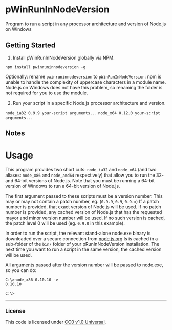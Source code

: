 pWinRunInNodeVersion
===============

Program to run a script in any processor architecture and version of Node.js on
Windows

Getting Started
---------------
1. Install pWinRunInNodeVersion globally via NPM.
  
  `npm install pwinruninnodeversion -g`
  
  Optionally: rename `pwinruninnodeversion` to `pWinRunInNodeVersion`: npm is
  unable to handle the complexity of uppercase characters in a module name.
  Node.js on Windows does not have this problem, so renaming the folder is not
  required for you to use the module.
  
2. Run your script in a specific Node.js processor architecture and version.
  
  `node_ia32 0.9.9 your-script arguments...`
  `node_x64 0.12.0 your-script arguments...`

Notes
-----
# Usage
This program provides two short cuts: `node_ia32` and `node_x64` (and two
aliases: `node_x86` and `node_amd64` respectively) that allow you to run the
32- and 64-bit versions of Node.js. Note that you must be running a 64-bit
version of Windows to run a 64-bit version of Node.js.

The first argument passed to these scripts must be a version number. This may
or may not contain a patch number, eg. (`0.9.9`, `0.9`, `0.9.x`) If a patch
number is provided, that exact version of Node.js will be used. If no patch
number is provided, any cached version of Node.js that has the requested mayor
and minor version number will be used. If no such version is cached, the patch
level 0 will be used (eg. `0.9.0` in this example).

In order to run the script, the relevant stand-alone node.exe binary is
downloaded over a secure connection from [node.js.org](https://nodejs.org/dist/)
Is is cached in a sub-folder of the `bin/` folder of your pRunInNodeVersion
installation. The next time you want to run a script in the same version, the
cached version will be used.

All arguments passed after the version number will be passed to node.exe, so
you can do:
  ```
  C:\>node_x86 0.10.10 -v
  0.10.10
  
  C:\>
  ```

--------------------------------------------------------------------------------

### License
This code is licensed under [CC0 v1.0 Universal](https://creativecommons.org/publicdomain/zero/1.0/).
